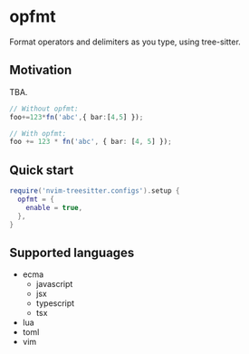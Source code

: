 # opfmt

Format operators and delimiters as you type, using tree-sitter.

## Motivation

TBA.

```typescript
// Without opfmt:
foo+=123*fn('abc',{ bar:[4,5] });

// With opfmt:
foo += 123 * fn('abc', { bar: [4, 5] });
```

## Quick start

```lua
require('nvim-treesitter.configs').setup {
  opfmt = {
    enable = true,
  },
}
```

## Supported languages

- ecma
  - javascript
  - jsx
  - typescript
  - tsx
- lua
- toml
- vim
